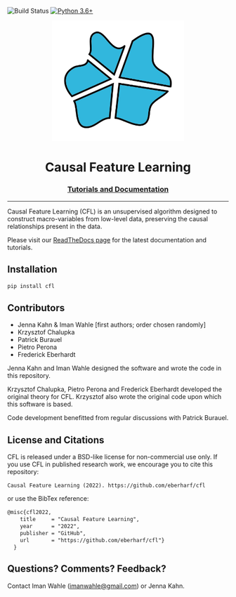 ![Build
Status](https://github.com/eberharf/cfl/workflows/AutomatedTests/badge.svg)
[![Python
3.6+](https://img.shields.io/badge/python-3.6+-blue.svg)](https://www.python.org/downloads/release/python-360/)

<p align="center">
<img src=docs/logo.jpg width="300" />
</p>
<h1 align="center">Causal Feature Learning</h1>

<h3 align="center"><a href="https://cfl.readthedocs.io/en/latest/index.html#">Tutorials and Documentation</a></h3>

-- -------------------------------------- --

Causal Feature Learning (CFL) is an unsupervised algorithm designed to construct
macro-variables from low-level data, preserving the causal relationships present
in the data.


Please visit our [ReadTheDocs page](https://cfl.readthedocs.io/en/latest/index.html#)
for the latest documentation and tutorials.

<!-- -------------------------------------------- -->
## Installation

```
pip install cfl
```
<!-- 

## Set-up 

Go [here](https://cfl.readthedocs.io/en/latest/getting_started/SETUP.html) for
instructions on installing and setting up CFL. 

## Running CFL

Go to the
[examples](https://cfl.readthedocs.io/en/latest/examples/cfl_code_intro.html)
section of our Read The Docs page to see several demonstrations of how to use
the CFL code. Check out the
[Background](https://cfl.readthedocs.io/en/latest/getting_started/cfl_intro.html)
on CFL for a quick theoretical introduction.


## Repository Contents
### `cfl`
This folder contains all of the functional code for CFL. The most current
function-level documentation for the `cfl` package is currently in the
docstrings (API level documentation will soon be added to ReadtheDocs)


### `docs/source/examples`
contains example applications of `cfl` for various data sets. Look here if
you're just getting started.

### `visual_bars`
Contains code for generating visual bars data set (see Chalupka 2015) and code
to efficiently test the performance of CFL with different parameters on the
visual bars data set. We use the visual bars data as simple toy data to run
through different parts of CFL. Since this data is entirely synthetic, the
ground truth at each step is known and can be compared against the CFL results.
Details about this data set can be found on ReadtheDocs.

- `generate_visual_bars_data.py`: module to generate VisualBarsData objects,
  which create and return images and the associated properties of the images (eg
  ground truth, target behavior)

### `data/el_nino`
Contains the pickle file for the El Nino data. See the `el_nino_example.ipynb`
notebook for an example of how to load this data.

### `tests`
This folder contains the automated test suite for checking the expected
functionality of the code and preventing regression (loss of functionality). -->

<!-- -------------------------------------------- -->
## Contributors

- Jenna Kahn & Iman Wahle [first authors; order chosen randomly]
- Krzysztof Chalupka
- Patrick Burauel
- Pietro Perona
- Frederick Eberhardt


Jenna Kahn and Iman Wahle designed the software and wrote the code in this
repository.

Krzysztof Chalupka, Pietro Perona and Frederick Eberhardt developed the original
theory for CFL. Krzysztof also wrote the original code upon which this software
is based.

Code development benefitted from regular discussions with Patrick Burauel.



<!-- -------------------------------------- -->
## License and Citations

CFL is released under a BSD-like license for non-commercial use only. If you use
CFL in published research work, we encourage you to cite this repository:

```
Causal Feature Learning (2022). https://github.com/eberharf/cfl
```

or use the BibTex reference:

```
@misc{cfl2022,
    title     = "Causal Feature Learning",
    year      = "2022",
    publisher = "GitHub",
    url       = "https://github.com/eberharf/cfl"}
  }
```

<!-- ----------------------------------------------------------

----------------------------------- -->

## Questions? Comments? Feedback? 

Contact Iman Wahle (imanwahle@gmail.com) or Jenna Kahn. 
